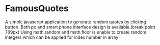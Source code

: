 # FamousQuotes
A simple javascript application to generate random quotes by clicking button.
Both pc and smart phone interface design is available.(break point 769px)
Using math.random and math.floor is enable to create random integers which can be applied for index number in array
